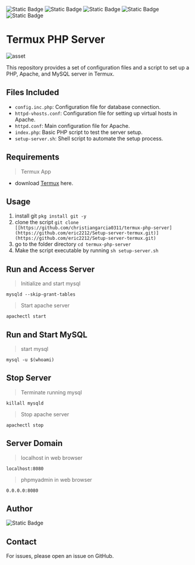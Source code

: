 ![Static Badge](https://img.shields.io/badge/apache-server-red?logo=Apache&link=https%3A%2F%2Fhttpd.apache.org%2F)
![Static Badge](https://img.shields.io/badge/mariadb-brown?logo=MariaDB&link=https%3A%2F%2Fmariadb.org%2F)
![Static Badge](https://img.shields.io/badge/termux-application-green?link=https%3A%2F%2Ff-droid.org%2Fen%2Fpackages%2Fcom.termux%2F)
![Static Badge](https://img.shields.io/badge/php-apache-purple?logo=Php&logoColor=white&link=https%3A%2F%2Fwww.php.net%2Fmanual%2Fen%2Fbook.apache.php)
![Static Badge](https://img.shields.io/badge/phpmyadmin-v.5.2.1-violet?logo=phpmyadmin&logoColor=white&link=https%3A%2F%2Fwww.php.net%2Fmanual%2Fen%2Fbook.apache.php)

# Termux PHP Server

![asset](images/asset.jpg)

This repository provides a set of configuration files and a script to set up a PHP, Apache, and MySQL server in Termux.

## Files Included

- `config.inc.php`: Configuration file for database connection.
- `httpd-vhosts.conf`: Configuration file for setting up virtual hosts in Apache.
- `httpd.conf`: Main configuration file for Apache.
- `index.php`: Basic PHP script to test the server setup.
- `setup-server.sh`: Shell script to automate the setup process.

## Requirements

> Termux App
- download [Termux](https://termux.en.uptodown.com/android/download) here.

## Usage

1. install git `pkg install git -y`
2. clone the script `git clone [[https://github.com/christiangarcia0311/termux-php-server](https://github.com/eric2212/Setup-server-termux.git)](https://github.com/eric2212/Setup-server-termux.git)`
3. go to the folder directory `cd termux-php-server`
4. Make the script executable by running `sh setup-server.sh`

## Run and Access Server

> Initialize and start mysql

`mysqld --skip-grant-tables`

> Start apache server

`apachectl start`

## Run and Start MySQL

> start mysql

`mysql -u $(whoami)`

## Stop Server

> Terminate running mysql 

`killall mysqld`

> Stop apache server

`apachectl stop`

## Server Domain

> localhost in web browser

`localhost:8080`

> phpmyadmin in web browser

`0.0.0.0:8080`

## Author

![Static Badge](https://img.shields.io/badge/Christian-Garcia-orange?link=https%3A%2F%2Fgithub.com%2Fchristiangarcia0311)

## Contact

For issues, please open an issue on GitHub.



